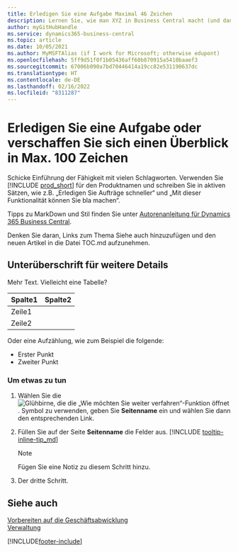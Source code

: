```yaml
---
title: Erledigen Sie eine Aufgabe Maximal 46 Zeichen
description: Lernen Sie, wie man XYZ in Business Central macht (und dann viele schöne Suchbegriffe in einem natürlich klingenden Satz. Die maximale Länge beträgt 160 Zeichen, also so lang).
author: myGitHubHandle
ms.service: dynamics365-business-central
ms.topic: article
ms.date: 10/05/2021
ms.author: MyMSFTAlias (if I work for Microsoft; otherwise edupont)
ms.openlocfilehash: 5ff9d51f0f1b05436aff60b870915a5410baaef3
ms.sourcegitcommit: 67006b090a7bd70446414a19cc82e531190637dc
ms.translationtype: HT
ms.contentlocale: de-DE
ms.lasthandoff: 02/16/2022
ms.locfileid: "8311287"
---
```

# <a name="achieve-some-task-or-get-the-overview-in-max-100-characters"></a>Erledigen Sie eine Aufgabe oder verschaffen Sie sich einen Überblick in Max. 100 Zeichen

Schicke Einführung der Fähigkeit mit vielen Schlagworten. Verwenden Sie [!INCLUDE [prod_short](includes/prod_short.md)] für den Produktnamen und schreiben Sie in aktiven Sätzen, wie z.B. „Erledigen Sie Aufträge schneller“ und „Mit dieser Funktionalität können Sie bla machen“.  

Tipps zu MarkDown und Stil finden Sie unter [Autorenanleitung für Dynamics 365 Business Central](https://docs.microsoft.com/en-us/dynamics365/business-central/dev-itpro/help/writing-guide).  

Denken Sie daran, Links zum Thema Siehe auch hinzuzufügen und den neuen Artikel in die Datei TOC.md aufzunehmen.  

## <a name="subheading-for-more-details"></a>Unterüberschrift für weitere Details

Mehr Text. Vielleicht eine Tabelle?

|Spalte1  |Spalte2  |
|---------|---------|
|Zeile1     |         |
|Zeile2     |         |

Oder eine Aufzählung, wie zum Beispiel die folgende:

* Erster Punkt
* Zweiter Punkt

### <a name="to-do-something"></a>Um etwas zu tun

1. Wählen Sie die ![Glühbirne, die die „Wie möchten Sie weiter verfahren“-Funktion öffnet](media/ui-search/search_small.png "Was möchten Sie tun?"). Symbol zu verwenden, geben Sie **Seitenname** ein und wählen Sie dann den entsprechenden Link.
2. Füllen Sie auf der Seite **Seitenname** die Felder aus. [!INCLUDE [tooltip-inline-tip_md](includes/tooltip-inline-tip_md.md)]

    > [!NOTE]
    > Fügen Sie eine Notiz zu diesem Schritt hinzu.
3. Der dritte Schritt.

## <a name="see-also"></a>Siehe auch

[Vorbereiten auf die Geschäftsabwicklung](ui-get-ready-business.md)  
[Verwaltung](admin-setup-and-administration.md)  

[!INCLUDE[footer-include](includes/footer-banner.md)]